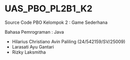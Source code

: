 # UAS_PBO_PL2B1_K2
Source Code PBO
Kelompok 2 : Game Sederhana

Bahasa Pemrograman : Java

- Hilarius Christiano Avin Paliling (24/542159/SV/25009)
- Larasati Ayu Gantari
- Rizky Laksmitha
